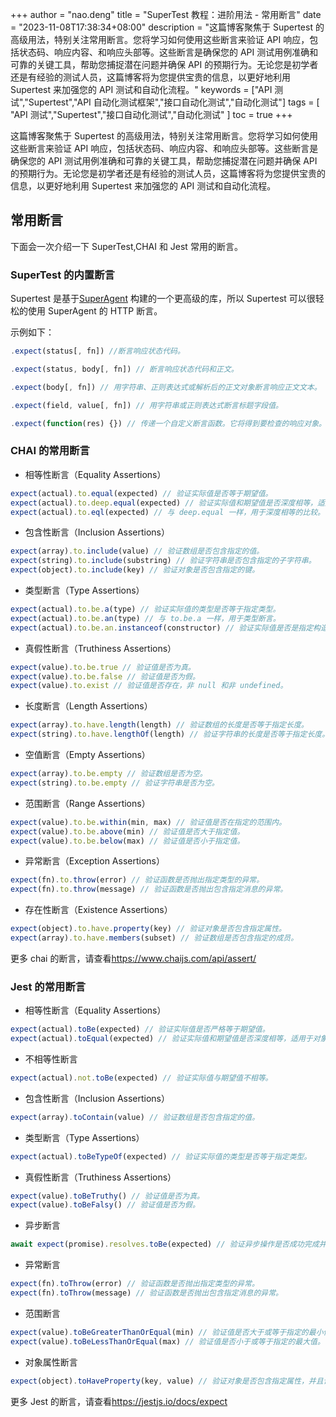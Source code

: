 +++
author = "nao.deng"
title = "SuperTest 教程：进阶用法 - 常用断言"
date = "2023-11-08T17:38:34+08:00"
description = "这篇博客聚焦于 Supertest 的高级用法，特别关注常用断言。您将学习如何使用这些断言来验证 API 响应，包括状态码、响应内容、和响应头部等。这些断言是确保您的 API 测试用例准确和可靠的关键工具，帮助您捕捉潜在问题并确保 API 的预期行为。无论您是初学者还是有经验的测试人员，这篇博客将为您提供宝贵的信息，以更好地利用 Supertest 来加强您的 API 测试和自动化流程。"
keywords = ["API 测试","Supertest","API 自动化测试框架","接口自动化测试","自动化测试"]
tags = [
"API 测试","Supertest","接口自动化测试","自动化测试"
]
toc = true
+++

这篇博客聚焦于 Supertest 的高级用法，特别关注常用断言。您将学习如何使用这些断言来验证 API 响应，包括状态码、响应内容、和响应头部等。这些断言是确保您的 API 测试用例准确和可靠的关键工具，帮助您捕捉潜在问题并确保 API 的预期行为。无论您是初学者还是有经验的测试人员，这篇博客将为您提供宝贵的信息，以更好地利用 Supertest 来加强您的 API 测试和自动化流程。

<!--more-->

## 常用断言

下面会一次介绍一下 SuperTest,CHAI 和 Jest 常用的断言。

### SuperTest 的内置断言

Supertest 是基于[SuperAgent](https://github.com/ladjs/superagent) 构建的一个更高级的库，所以 Supertest 可以很轻松的使用 SuperAgent 的 HTTP 断言。

示例如下：

```javascript
.expect(status[, fn]) //断言响应状态代码。

.expect(status, body[, fn]) // 断言响应状态代码和正文。

.expect(body[, fn]) // 用字符串、正则表达式或解析后的正文对象断言响应正文文本。

.expect(field, value[, fn]) // 用字符串或正则表达式断言标题字段值。

.expect(function(res) {}) // 传递一个自定义断言函数。它将得到要检查的响应对象。如果检查失败，则抛出错误。
```

### CHAI 的常用断言

- 相等性断言（Equality Assertions）

```javascript
expect(actual).to.equal(expected) // 验证实际值是否等于期望值。
expect(actual).to.deep.equal(expected) // 验证实际值和期望值是否深度相等，适用于对象和数组比较。
expect(actual).to.eql(expected) // 与 deep.equal 一样，用于深度相等的比较。
```

- 包含性断言（Inclusion Assertions）

```javascript
expect(array).to.include(value) // 验证数组是否包含指定的值。
expect(string).to.include(substring) // 验证字符串是否包含指定的子字符串。
expect(object).to.include(key) // 验证对象是否包含指定的键。
```

- 类型断言（Type Assertions）

```javascript
expect(actual).to.be.a(type) // 验证实际值的类型是否等于指定类型。
expect(actual).to.be.an(type) // 与 to.be.a 一样，用于类型断言。
expect(actual).to.be.an.instanceof(constructor) // 验证实际值是否是指定构造函数的实例。
```

- 真假性断言（Truthiness Assertions）

```javascript
expect(value).to.be.true // 验证值是否为真。
expect(value).to.be.false // 验证值是否为假。
expect(value).to.exist // 验证值是否存在，非 null 和非 undefined。
```

- 长度断言（Length Assertions）

```javascript
expect(array).to.have.length(length) // 验证数组的长度是否等于指定长度。
expect(string).to.have.lengthOf(length) // 验证字符串的长度是否等于指定长度。
```

- 空值断言（Empty Assertions）

```javascript
expect(array).to.be.empty // 验证数组是否为空。
expect(string).to.be.empty // 验证字符串是否为空。
```

- 范围断言（Range Assertions）

```javascript
expect(value).to.be.within(min, max) // 验证值是否在指定的范围内。
expect(value).to.be.above(min) // 验证值是否大于指定值。
expect(value).to.be.below(max) // 验证值是否小于指定值。
```

- 异常断言（Exception Assertions）

```javascript
expect(fn).to.throw(error) // 验证函数是否抛出指定类型的异常。
expect(fn).to.throw(message) // 验证函数是否抛出包含指定消息的异常。
```

- 存在性断言（Existence Assertions）

```javascript
expect(object).to.have.property(key) // 验证对象是否包含指定属性。
expect(array).to.have.members(subset) // 验证数组是否包含指定的成员。
```

更多 chai 的断言，请查看<https://www.chaijs.com/api/assert/>

### Jest 的常用断言

- 相等性断言（Equality Assertions）

```javascript
expect(actual).toBe(expected) // 验证实际值是否严格等于期望值。
expect(actual).toEqual(expected) // 验证实际值和期望值是否深度相等，适用于对象和数组比较。
```

- 不相等性断言

```javascript
expect(actual).not.toBe(expected) // 验证实际值与期望值不相等。
```

- 包含性断言（Inclusion Assertions）

```javascript
expect(array).toContain(value) // 验证数组是否包含指定的值。
```

- 类型断言（Type Assertions）

```javascript
expect(actual).toBeTypeOf(expected) // 验证实际值的类型是否等于指定类型。
```

- 真假性断言（Truthiness Assertions）

```javascript
expect(value).toBeTruthy() // 验证值是否为真。
expect(value).toBeFalsy() // 验证值是否为假。
```

- 异步断言

```javascript
await expect(promise).resolves.toBe(expected) // 验证异步操作是否成功完成并返回与期望值匹配的结果。
```

- 异常断言

```javascript
expect(fn).toThrow(error) // 验证函数是否抛出指定类型的异常。
expect(fn).toThrow(message) // 验证函数是否抛出包含指定消息的异常。
```

- 范围断言

```javascript
expect(value).toBeGreaterThanOrEqual(min) // 验证值是否大于或等于指定的最小值。
expect(value).toBeLessThanOrEqual(max) // 验证值是否小于或等于指定的最大值。
```

- 对象属性断言

```javascript
expect(object).toHaveProperty(key, value) // 验证对象是否包含指定属性，并且该属性的值等于指定值。
```

更多 Jest 的断言，请查看<https://jestjs.io/docs/expect>